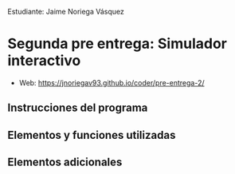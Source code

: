 Estudiante:  Jaime Noriega Vásquez

# Segunda pre entrega: Simulador interactivo
- Web: https://jnoriegav93.github.io/coder/pre-entrega-2/

## Instrucciones del programa



## Elementos y funciones utilizadas

## Elementos adicionales

